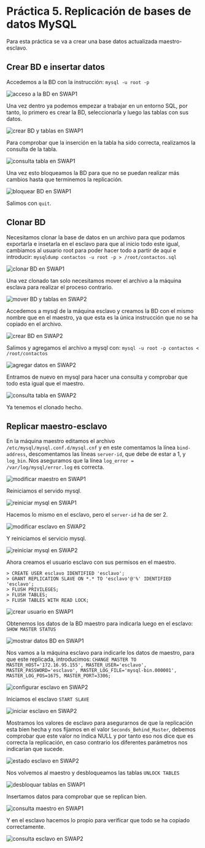 # Práctica 5. Replicación de bases de datos MySQL

Para esta práctica se va a crear una base datos actualizada maestro-esclavo.

## Crear BD e insertar datos

Accedemos a la BD con la instrucción: ``` mysql -u root -p ```

![acceso a la BD en SWAP1](SWAP1accesoBD.png)

Una vez dentro ya podemos empezar a trabajar en un entorno SQL, por tanto, lo primero es crear la BD, seleccionarla y luego las tablas con sus datos.

![crear BD y tablas en SWAP1](SWAP1crearTabla.png)

Para comprobar que la inserción en la tabla ha sido correcta, realizamos la consulta de la tabla.

![consulta tabla en SWAP1](SWAP1consulta.png)

Una vez esto bloqueamos la BD para que no se puedan realizar más cambios hasta que terminemos la replicación.

![bloquear BD en SWAP1](SWAP1bloquearBD.png)

Salimos con ``` quit ```.


## Clonar BD

Necesitamos clonar la base de datos en un archivo para que podamos exportarla e insetarla en el esclavo para que al inicio todo este igual, cambiamos al usuario root para poder hacer todo a partir de aquí e introducir: ``` mysqldump contactos -u root -p > /root/contactos.sql ```

![clonar BD en SWAP1](SWAP1clonadoBD.png)

Una vez clonado tan solo necesitamos mover el archivo a la máquina esclava para realizar el proceso contrario.

![mover BD y tablas en SWAP2](SWAP2moverBD.png)

Accedemos a mysql de la máquina esclavo y creamos la BD con el mismo nombre que en el maestro, ya que esta es la única instrucción que no se ha copiado en el archivo.

![crear BD en SWAP2](SWAP2crearBD.png)

Salimos y agregamos el archivo a mysql con: ``` mysql -u root -p contactos < /root/contactos ```

![agregar datos en SWAP2](SWAP2agregarDatos.png)

Entramos de nuevo en mysql para hacer una consulta y comprobar que todo esta igual que el maestro.

![consulta tabla en SWAP2](SWAP2selectBD.png)

Ya tenemos el clonado hecho.


## Replicar maestro-esclavo

En la máquina maestro editamos el archivo ``` /etc/mysql/mysql.conf.d/mysql.cnf ``` y en este comentamos la línea ``` bind-address ```, descomentamos las líneas ``` server-id ```, que debe de estar a 1, y ``` log_bin ```. Nos aseguramos que la línea ``` log_error = /var/log/mysql/error.log ``` es correcta.

![modificar maestro en SWAP1](SWAP1modificarMaestro.png)

Reiniciamos el servido mysql.

![reiniciar mysql en SWAP1](SWAP1reiniciarMysql.png)

Hacemos lo mismo en el esclavo, pero el ``` server-id ``` ha de ser 2.

![modificar esclavo en SWAP2](SWAP2modificarEsclavo.png)

Y reiniciamos el servicio mysql.

![reiniciar mysql en SWAP2](SWAP2reiniciarMysql.png)

Ahora creamos el usuario esclavo con sus permisos en el maestro.
```
> CREATE USER esclavo IDENTIFIED 'esclavo';
> GRANT REPLICATION SLAVE ON *.* TO 'esclavo'@'%' IDENTIFIED 'esclavo';
> FLUSH PRIVILEGES;
> FLUSH TABLES;
> FLUSH TABLES WITH READ LOCK;
```

![crear usuario en SWAP1](SWAP1crearUsuario.png)

Obtenemos los datos de la BD maestro para indicarla luego en el esclavo: ``` SHOW MASTER STATUS ```

![mostrar datos BD en SWAP1](SWAP1mostrarEstado.png)

Nos vamos a la máquina esclavo para indicarle los datos de maestro, para que este replicada, introducimos: ``` CHANGE MASTER TO MASTER_HOST='172.16.95.155', MASTER_USER='esclavo', MASTER_PASSWORD='esclavo', MASTER_LOG_FILE='mysql-bin.000001', MASTER_LOG_POS=1675, MASTER_PORT=3306; ```

![configurar esclavo en SWAP2](SWAP2configurarEsclavo.png)

Iniciamos el esclavo ``` START SLAVE ```

![iniciar esclavo en SWAP2](SWAP2iniciarEsclavo.png)

Mostramos los valores de esclavo para asegurarnos de que la replicación esta bien hecha y nos fijamos en el valor ``` Seconds_Behind_Master ```, debemos comprobar que este valor no indica NULL y por tanto eso nos dice que es correcta la replicación, en caso contrario los diferentes parámetros nos indicarían que sucede.

![estado esclavo en SWAP2](SWAP2statusEsclavo.png)

Nos volvemos al maestro y desbloqueamos las tablas ``` UNLOCK TABLES ```

![desbloquar tablas en SWAP1](SWAP1desbloquearTablas.png)

Insertamos datos para comprobar que se replican bien.

![consulta maestro en SWAP1](SWAP1consultaMaestro.png)

Y en el esclavo hacemos lo propio para verificar que todo se ha copiado correctamente.

![consulta esclavo en SWAP2](SWAP2consultaEsclavo.png)
